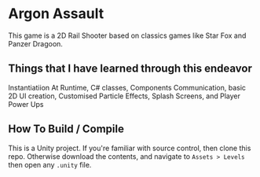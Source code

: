 ﻿# Argon Assault

This game is a 2D Rail Shooter based on classics games like Star Fox and Panzer Dragoon.


## Things that I have learned through this endeavor
Instantiatiion At Runtime, C# classes, Components Communication, basic 2D UI creation, Customised Particle Effects, Splash Screens, and Player Power Ups

## How To Build / Compile
This is a Unity project. If you're familiar with source control, then clone this repo. Otherwise download the contents, and navigate to `Assets > Levels` then open any `.unity` file.